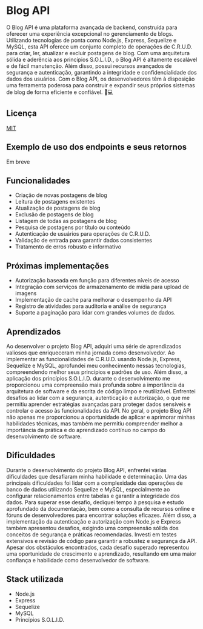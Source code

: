 # Blog API

O Blog API é uma plataforma avançada de backend, construída para oferecer uma experiência excepcional no gerenciamento de blogs. Utilizando tecnologias de ponta como Node.js, Express, Sequelize e MySQL, esta API oferece um conjunto completo de operações de C.R.U.D. para criar, ler, atualizar e excluir postagens de blog. Com uma arquitetura sólida e aderência aos princípios S.O.L.I.D., o Blog API é altamente escalável e de fácil manutenção. Além disso, possui recursos avançados de segurança e autenticação, garantindo a integridade e confidencialidade dos dados dos usuários. Com o Blog API, os desenvolvedores têm à disposição uma ferramenta poderosa para construir e expandir seus próprios sistemas de blog de forma eficiente e confiável. 📝💻

## Licença

[MIT](https://choosealicense.com/licenses/mit/)


## Exemplo de uso dos endpoints e seus retornos

Em breve

## Funcionalidades

- Criação de novas postagens de blog
- Leitura de postagens existentes
- Atualização de postagens de blog
- Exclusão de postagens de blog
- Listagem de todas as postagens de blog
- Pesquisa de postagens por título ou conteúdo
- Autenticação de usuários para operações de C.R.U.D.
- Validação de entrada para garantir dados consistentes
- Tratamento de erros robusto e informativo

## Próximas implementações

- Autorização baseada em função para diferentes níveis de acesso
- Integração com serviços de armazenamento de mídia para upload de imagens
- Implementação de cache para melhorar o desempenho da API
- Registro de atividades para auditoria e análise de segurança
- Suporte a paginação para lidar com grandes volumes de dados.

## Aprendizados

Ao desenvolver o projeto Blog API, adquiri uma série de aprendizados valiosos que enriqueceram minha jornada como desenvolvedor. Ao implementar as funcionalidades de C.R.U.D. usando Node.js, Express, Sequelize e MySQL, aprofundei meu conhecimento nessas tecnologias, compreendendo melhor seus princípios e padrões de uso. Além disso, a aplicação dos princípios S.O.L.I.D. durante o desenvolvimento me proporcionou uma compreensão mais profunda sobre a importância da arquitetura de software e da escrita de código limpo e reutilizável. Enfrentei desafios ao lidar com a segurança, autenticação e autorização, o que me permitiu aprender estratégias avançadas para proteger dados sensíveis e controlar o acesso às funcionalidades da API. No geral, o projeto Blog API não apenas me proporcionou a oportunidade de aplicar e aprimorar minhas habilidades técnicas, mas também me permitiu compreender melhor a importância da prática e do aprendizado contínuo no campo do desenvolvimento de software.

## Dificuldades

Durante o desenvolvimento do projeto Blog API, enfrentei várias dificuldades que desafiaram minha habilidade e determinação. Uma das principais dificuldades foi lidar com a complexidade das operações de banco de dados utilizando Sequelize e MySQL, especialmente ao configurar relacionamentos entre tabelas e garantir a integridade dos dados. Para superar esse desafio, dediquei tempo à pesquisa e estudo aprofundado da documentação, bem como a consulta de recursos online e fóruns de desenvolvedores para encontrar soluções eficazes. Além disso, a implementação da autenticação e autorização com Node.js e Express também apresentou desafios, exigindo uma compreensão sólida dos conceitos de segurança e práticas recomendadas. Investi em testes extensivos e revisão de código para garantir a robustez e segurança da API. Apesar dos obstáculos encontrados, cada desafio superado representou uma oportunidade de crescimento e aprendizado, resultando em uma maior confiança e habilidade como desenvolvedor de software.

## Stack utilizada

- Node.js
- Express
- Sequelize
- MySQL
- Princípios S.O.L.I.D.
